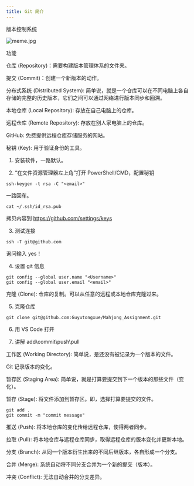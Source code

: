 ```yaml
---
title: Git 简介
---
```


版本控制系统

![meme.jpg](https://s1.ax1x.com/2020/10/07/0ateIS.jpg)

功能

仓库 (Repository)：需要构建版本管理体系的文件夹。

提交 (Commit)：创建一个新版本的动作。

分布式系统 (Distributed System): 简单说，就是一个仓库可以在不同电脑上各自存储的完整的历史版本，它们之间可以通过网络进行版本同步和回溯。

本地仓库 (Local Repository): 存放在自己电脑上的仓库。

远程仓库 (Remote Repository): 存放在别人家电脑上的仓库。

GitHub: 免费提供远程仓库存储服务的网站。

秘钥 (Key): 用于验证身份的工具。

1. 安装软件，一路默认。

2. “在文件资源管理器左上角”打开 PowerShell/CMD，配置秘钥
```
ssh-keygen -t rsa -C "<email>"
```
一路回车。
```
cat ~/.ssh/id_rsa.pub
```
拷贝内容到 https://github.com/settings/keys

3. 测试连接
```
ssh -T git@github.com
```
询问输入 yes！

4. 设置 git 信息
```
git config --global user.name "<Username>"
git config --global user.email "<email>"
```

克隆 (Clone): 仓库的复制。可以从任意的远程或本地仓库克隆过来。

5. 克隆仓库
```
git clone git@github.com:Guyutongxue/Mahjong_Assignment.git
```
6. 用 VS Code 打开

7. 讲解 add\commit\push\pull

工作区 (Working Directory): 简单说，是还没有被记录为一个版本的文件。

Git 记录版本的变化。

暂存区 (Staging Area): 简单说，就是打算要提交到下一个版本的那些文件（变化）。

暂存 (Stage): 将文件添加到暂存区。即，选择打算要提交的文件。

```
git add .
git commit -m "commit message"
```

推送 (Push): 将本地仓库的变化传给远程仓库，使得两者同步。

拉取 (Pull): 将本地仓库与远程仓库同步，取得远程仓库的版本变化并更新本地。

分支 (Branch): 从同一个版本衍生出来的不同后继版本，各自形成一个分支。

合并 (Merge): 系统自动将不同分支合并为一个新的提交（版本）。

冲突 (Conflict): 无法自动合并的分支差异。

